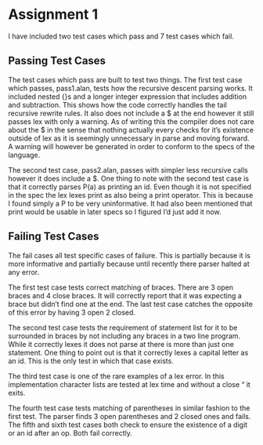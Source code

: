 # Assignment 1
I have included two test cases which pass and 7 test cases which fail. 

## Passing Test Cases
The test cases which pass are built to test two things. The first test case which passes, pass1.alan, tests how the recursive descent parsing works. It included nested {}s and a longer integer expression that includes addition and subtraction. This shows how the code correctly handles the tail recursive rewrite rules. It also does not include a $ at the end however it still passes lex with only a warning. As of writing this the compiler does not care about the $ in the sense that nothing actually every checks for it’s existence outside of lex as it is seemingly unnecessary in parse and moving forward. A warning will however be generated in order to conform to the specs of the language.The second test case, pass2.alan, passes with simpler less recursive calls however it does include a $. One thing to note with the second test case is that it correctly parses P(a) as printing an id. Even though it is not specified in the spec the lex lexes print as also being a print operator. This is because I found simply a P to be very uninformative. It had also been mentioned that print would be usable in later specs so I figured I’d just add it now. ## Failing Test CasesThe fail cases all test specific cases of failure. This is partially because it is more informative and partially because until recently there parser halted at any error. The first test case tests correct matching of braces. There are 3 open braces and 4 close braces. It will correctly report that it was expecting a brace but didn’t find one at the end. The last test case catches the opposite of this error by having 3 open 2 closed. The second test case tests the requirement of statement list for it to be surrounded in braces by not including any braces in a two line program. While it correctly lexes it does not parse at there is more than just one statement. One thing to point out is that it correctly lexes a capital letter as an id. This is the only test in which that case exists.The third test case is one of the rare examples of a lex error. In this implementation character lists are tested at lex time and without a close “ it exits.The fourth test case tests matching of parentheses in similar fashion to the first test. The parser finds 3 open parentheses and 2 closed ones and fails.  The fifth and sixth test cases both check to ensure the existence of a digit or an id after an op. Both fail correctly.